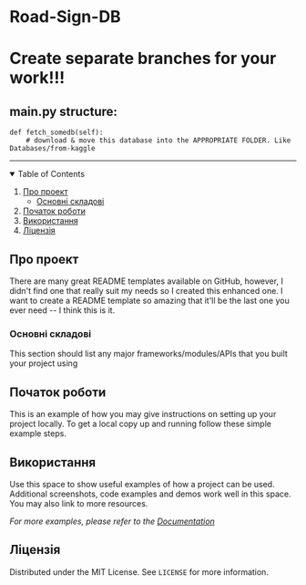 # Road-Sign-DB

# Create separate branches for your work!!!

## main.py structure:
```
def fetch_somedb(self):
    # download & move this database into the APPROPRIATE FOLDER. Like Databases/from-kaggle
```

<hr/>

<!-- TABLE OF CONTENTS -->
<details open="open">
  <summary>Table of Contents</summary>
  <ol>
    <li>
      <a href="#about-the-project">Про проект</a>
      <ul>
        <li><a href="#built-with">Основні складові</a></li>
      </ul>
    </li>
    <li><a href="#getting-started">Початок роботи</a></li>
    <li><a href="#usage">Використання</a></li>
    <li><a href="#license">Ліцензія</a></li>
  </ol>
</details>



<!-- ABOUT THE PROJECT -->
## Про проект

There are many great README templates available on GitHub, however, I didn't find one that really suit my needs so I created this enhanced one. I want to create a README template so amazing that it'll be the last one you ever need -- I think this is it.


### Основні складові

This section should list any major frameworks/modules/APIs that you built your project using




<!-- GETTING STARTED -->
## Початок роботи

This is an example of how you may give instructions on setting up your project locally.
To get a local copy up and running follow these simple example steps.

<!-- USAGE EXAMPLES -->
## Використання

Use this space to show useful examples of how a project can be used. Additional screenshots, code examples and demos work well in this space. You may also link to more resources.

_For more examples, please refer to the [Documentation](https://example.com)_

<!-- LICENSE -->
## Ліцензія

Distributed under the MIT License. See `LICENSE` for more information.
